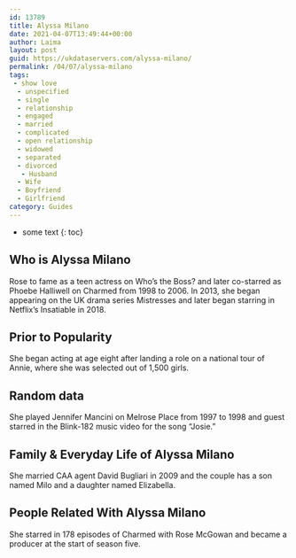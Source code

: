```yaml
---
id: 13789
title: Alyssa Milano
date: 2021-04-07T13:49:44+00:00
author: Laima
layout: post
guid: https://ukdataservers.com/alyssa-milano/
permalink: /04/07/alyssa-milano
tags:
 - show love
  - unspecified
  - single
  - relationship
  - engaged
  - married
  - complicated
  - open relationship
  - widowed
  - separated
  - divorced
   - Husband
  - Wife
  - Boyfriend
  - Girlfriend
category: Guides
---
```


* some text
{: toc}


## Who is Alyssa Milano
                  
                  
                  
Rose to fame as a teen actress on Who&#8217;s the Boss? and later co-starred as Phoebe Halliwell on Charmed from 1998 to 2006. In 2013, she began appearing on the UK drama series Mistresses and later began starring in Netflix&#8217;s Insatiable in 2018.
                  
              
            
              
            
                
                
                
## Prior to Popularity
                  
                  
                  
She began acting at age eight after landing a role on a national tour of Annie, where she was selected out of 1,500 girls. 
                  
              
            
              
            
                
                
                
## Random data
                  
                  
                  
She played Jennifer Mancini on Melrose Place from 1997 to 1998 and guest starred in the Blink-182 music video for the song &#8220;Josie.&#8221;
                  
              
            
              
            
                
                
                
## Family & Everyday Life of Alyssa Milano
                  
                  
                  
She married CAA agent David Bugliari in 2009 and the couple has a son named Milo and a daughter named Elizabella. 
                  
              
            
              
            
                
                
                
## People Related With Alyssa Milano
                  
                  
                  
She starred in 178 episodes of Charmed with Rose McGowan and became a producer at the start of season five.
                  
              
            
              
            
                
              
            
              
              
            
            
              
            
          
          
          